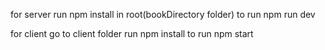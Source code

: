 for server run npm install in root(bookDirectory folder)
to run
npm run dev

for client go to client folder run npm install
to run
npm start
